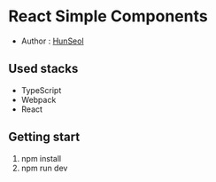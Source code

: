 # React Simple Components
- Author : [HunSeol](https://github.com/Seolhun/)

## Used stacks
- TypeScript
- Webpack
- React

## Getting start
1. npm install
2. npm run dev
